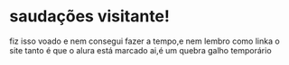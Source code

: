 # saudações visitante! 

fiz isso voado e nem consegui fazer a tempo,e nem lembro como linka o site
tanto é que o alura está marcado ai,é um quebra galho temporário
